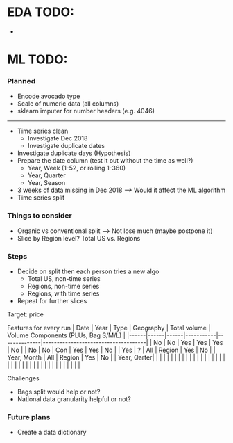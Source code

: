 
# EDA TODO:

* 

# ML TODO:

### Planned
* Encode avocado type
* Scale of numeric data (all columns)
* sklearn imputer for number headers (e.g. 4046)
---
* Time series clean
    * Investigate Dec 2018
    * Investigate duplicate dates
* Investigate duplicate days (Hypothesis)
* Prepare the date column (test it out without the time as well?)
    * Year, Week (1-52, or rolling 1-360)
    * Year, Quarter
    * Year, Season
* 3 weeks of data missing in Dec 2018 --> Would it affect the ML algorithm
* Time series split

### Things to consider
* Organic vs conventional split --> Not lose much (maybe postpone it)
* Slice by Region level? Total US vs. Regions 

### Steps

* Decide on split then each person tries a new algo
    * Total US, non-time series
    * Regions, non-time series
    * Regions, with time series
* Repeat for further slices



Target: price

Features for every run
| Date | Year | Type | Geography | Total volume | Volume Components (PLUs, Bag S/M/L) |
|------|------|------|-----------|--------------|-------------------------------------|
| No   |  No  | Yes  |    Yes    |     Yes      |        No                           |
| No   |  No  | Con  |    Yes    |     Yes      |        No                           |
| Yes  |  ?   | All  |    Region |     Yes      |        No                           |
| Year, Month | All  |    Region |     Yes      |        No                           |
| Year, Qarter|      |           |              |                                     |
|      |      |      |           |              |                                     |
|      |      |      |           |              |                                     |
|      |      |      |           |              |                                     |
|      |      |      |           |              |                                     |
|      |      |      |           |              |                                     |



Challenges
* Bags split would help or not? 
* National data granularity helpful or not?


### Future plans

* Create a data dictionary